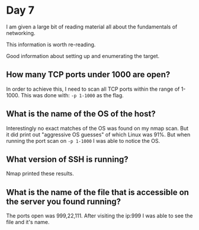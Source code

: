 # Day 7

I am given a large bit of reading material all about the fundamentals of networking.

This information is worth re-reading.

Good information about setting up and enumerating the target.

## How many TCP ports under 1000 are open?
In order to achieve this, I need to scan all TCP ports within the range of 1-1000. 
This was done with: `-p 1-1000` as the flag.

## What is the name of the OS of the host?
Interestingly no exact matches of the OS was found on my nmap scan. But it did print out "aggressive OS guesses" of which Linux was 91%. But when running the port scan on `-p 1-1000` I was able to notice the OS.

## What version of SSH is running? 	
Nmap printed these results.

## What is the name of the file that is accessible on the server you found running?
The ports open was 999,22,111. After visiting the ip:999 I was able to see the file and it's name.
